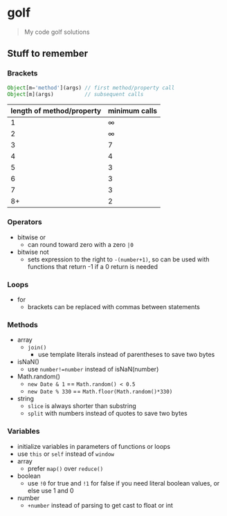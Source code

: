 # golf

>   My code golf solutions

## Stuff to remember

### Brackets

```js
Object[m='method'](args) // first method/property call
Object[m](args)          // subsequent calls
```

| length of method/property | minimum calls |
| ------------------------- | ------------- |
| 1                         | ∞             |
| 2                         | ∞             |
| 3                         | 7             |
| 4                         | 4             |
| 5                         | 3             |
| 6                         | 3             |
| 7                         | 3             |
| 8+                        | 2             |

### Operators

-   bitwise or
    -   can round toward zero with a zero `|0`
-   bitwise not
    -   sets expression to the right to `-(number+1)`, so can be used with functions that return -1 if a 0 return is needed

### Loops

-   for
    -   brackets can be replaced with commas between statements

### Methods

-   array
    -   `join()`
        -   use template literals instead of parentheses to save two bytes
-   isNaN()
    -   use `number!=number` instead of isNaN(number)
-   Math.random()
    -   `new Date & 1` == `Math.random() < 0.5`
    -   `new Date % 330` == `Math.floor(Math.random()*330)`
-   string
    -   `slice` is always shorter than substring
    -   `split` with numbers instead of quotes to save two bytes

### Variables

-   initialize variables in parameters of functions or loops
-   use `this` or `self` instead of `window`
-   array
    -   prefer `map()` over `reduce()`
-   boolean
    -   use `!0` for true and `!1` for false if you need literal boolean values, or else use 1 and 0
-   number
    -   `+number` instead of parsing to get cast to float or int
